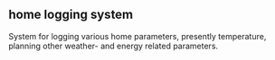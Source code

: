 home logging system
-----

System for logging various home parameters, presently temperature, planning 
other weather- and energy related parameters.